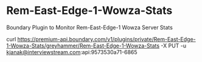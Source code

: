 # Rem-East-Edge-1-Wowza-Stats
Boundary Plugin to Monitor Rem-East-Edge-1 Wowza Server Stats

curl https://premium-api.boundary.com/v1/plugins/private/Rem-East-Edge-1-Wowza-Stats/greyhammer/Rem-East-Edge-1-Wowza-Stats -X PUT -u kjanak@interviewstream.com:api:9573530a71-6865

